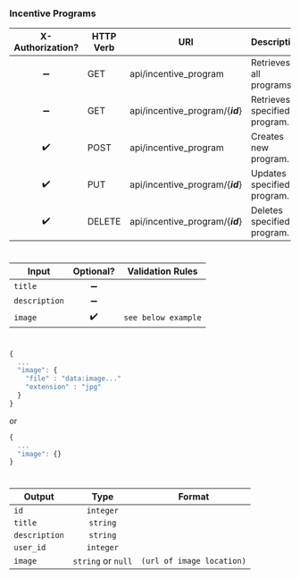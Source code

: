 ### **Incentive Programs**

X-Authorization?   | HTTP Verb | URI                                                     | Description
:----------------: | --------- | ------------------------------------------------------- | ----------------------------------------------------
:heavy_minus_sign: | GET       | api/incentive_program                                   | Retrieves all programs.
:heavy_minus_sign: | GET       | api/incentive_program/{***id***}                        | Retrieves specified program.
:heavy_check_mark: | POST      | api/incentive_program                                   | Creates new program.
:heavy_check_mark: | PUT       | api/incentive_program/{***id***}                        | Updates specified program.
:heavy_check_mark: | DELETE    | api/incentive_program/{***id***}                        | Deletes specified program.

#
Input         | Optional?          | Validation Rules
------------- | :----------------: | ----------------
`title`       | :heavy_minus_sign: | 
`description` | :heavy_minus_sign: |
`image`       | :heavy_check_mark: | `see below example`

#
```javascript
{
  ...
  "image": {
    "file" : "data:image..."
    "extension" : "jpg"
  }
}
```
or
```javascript
{
  ...
  "image": {}
}
```

#
Output        | Type               | Format
------------- | :----------------: | ------------------------
`id`          | `integer`          |
`title`       | `string`           |
`description` | `string`           |
`user_id`     | `integer`          |
`image`       | `string` or `null` | `(url of image location)`
